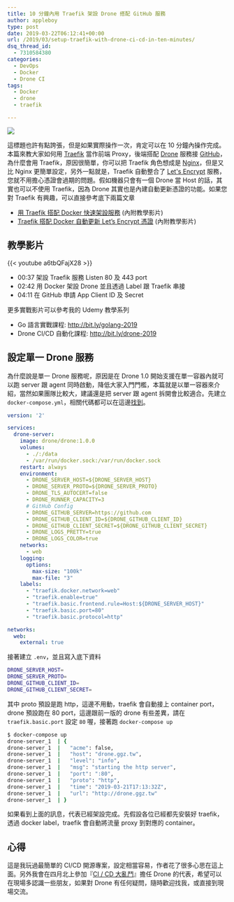 ```yaml
---
title: 10 分鐘內用 Traefik 架設 Drone 搭配 GitHub 服務
author: appleboy
type: post
date: 2019-03-22T06:12:41+00:00
url: /2019/03/setup-traefik-with-drone-ci-cd-in-ten-minutes/
dsq_thread_id:
  - 7310584380
categories:
  - DevOps
  - Docker
  - Drone CI
tags:
  - Docker
  - drone
  - traefik

---
```

[![][1]][1]

這標題也許有點誇張，但是如果實際操作一次，肯定可以在 10 分鐘內操作完成。本篇來教大家如何用 [Traefik][2] 當作前端 Proxy，後端搭配 [Drone][3] 服務接 [GitHub][4]，為什麼會用 Traefik，原因很簡單，你可以把 Traefik 角色想成是 [Nginx][5]，但是又比 Nginx 更簡單設定，另外一點就是，Traefik 自動整合了 [Let's Encrypt][6] 服務，您就不用擔心憑證會過期的問題。假如機器只會有一個 Drone 當 Host 的話，其實也可以不使用 Traefik，因為 Drone 其實也是內建自動更新憑證的功能。如果您對 Traefik 有興趣，可以直接參考底下兩篇文章

  * [用 Traefik 搭配 Docker 快速架設服務][7] (內附教學影片)
  * [Traefik 搭配 Docker 自動更新 Let’s Encrypt 憑證][8] (內附教學影片)

<!--more-->

## 教學影片

{{< youtube a6tbQFajX28 >}}

  * 00:37 架設 Traefik 服務 Listen 80 及 443 port
  * 02:42 用 Docker 架設 Drone 並且透過 Label 跟 Traefik 串接
  * 04:11 在 GitHub 申請 App Client ID 及 Secret

更多實戰影片可以參考我的 Udemy 教學系列

  * Go 語言實戰課程: <http://bit.ly/golang-2019> 
  * Drone CI/CD 自動化課程: <http://bit.ly/drone-2019>

## 設定單一 Drone 服務

為什麼說是單一 Drone 服務呢，原因是在 Drone 1.0 開始支援在單一容器內就可以跑 server 跟 agent 同時啟動，降低大家入門門檻，本篇就是以單一容器來介紹，當然如果團隊比較大，建議還是把 server 跟 agent 拆開會比較適合。先建立 `docker-compose.yml`，相關代碼都可以在這邊[找到][9]。

```yaml
version: '2'

services:
  drone-server:
    image: drone/drone:1.0.0
    volumes:
      - ./:/data
      - /var/run/docker.sock:/var/run/docker.sock
    restart: always
    environment:
      - DRONE_SERVER_HOST=${DRONE_SERVER_HOST}
      - DRONE_SERVER_PROTO=${DRONE_SERVER_PROTO}
      - DRONE_TLS_AUTOCERT=false
      - DRONE_RUNNER_CAPACITY=3
      # GitHub Config
      - DRONE_GITHUB_SERVER=https://github.com
      - DRONE_GITHUB_CLIENT_ID=${DRONE_GITHUB_CLIENT_ID}
      - DRONE_GITHUB_CLIENT_SECRET=${DRONE_GITHUB_CLIENT_SECRET}
      - DRONE_LOGS_PRETTY=true
      - DRONE_LOGS_COLOR=true
    networks:
      - web
    logging:
      options:
        max-size: "100k"
        max-file: "3"
    labels:
      - "traefik.docker.network=web"
      - "traefik.enable=true"
      - "traefik.basic.frontend.rule=Host:${DRONE_SERVER_HOST}"
      - "traefik.basic.port=80"
      - "traefik.basic.protocol=http"

networks:
  web:
    external: true
```

接著建立 `.env`，並且寫入底下資料

```sh
DRONE_SERVER_HOST=
DRONE_SERVER_PROTO=
DRONE_GITHUB_CLIENT_ID=
DRONE_GITHUB_CLIENT_SECRET=
```

其中 proto 預設是跑 http，這邊不用動，traefik 會自動接上 container port，drone 預設跑在 80 port，這邊跟前一版的 drone 有些差異，請在 `traefik.basic.port` 設定 `80` 喔，接著跑 `docker-compose up`

```sh
$ docker-compose up
drone-server_1  | {
drone-server_1  |   "acme": false,
drone-server_1  |   "host": "drone.ggz.tw",
drone-server_1  |   "level": "info",
drone-server_1  |   "msg": "starting the http server",
drone-server_1  |   "port": ":80",
drone-server_1  |   "proto": "http",
drone-server_1  |   "time": "2019-03-21T17:13:32Z",
drone-server_1  |   "url": "http://drone.ggz.tw"
drone-server_1  | }
```

如果看到上面的訊息，代表已經架設完成。先假設各位已經都先安裝好 traefik，透過 docker label，traefik 會自動將流量 proxy 到對應的 container。

## 心得

這是我玩過最簡單的 CI/CD 開源專案，設定相當容易，作者花了很多心思在這上面。另外我會在四月北上參加『[CI / CD 大亂鬥][10]』擔任 Drone 的代表，希望可以在現場多認識一些朋友，如果對 Drone 有任何疑問，隨時歡迎找我，或直接到現場交流。

 [1]: https://lh3.googleusercontent.com/HIVQn1cNncIZ8EdJ7P-Nc9ohmuoSgGfnhB0Nfjl3fxsSoZ_RUBrz0yPB73EQy2Plc5NB1919QKsU7gwioFV0A9f-kD46qFovSkeJBO64iKPnTxZ860YGjdhRDMxseJ67OjSVSsEoskY=w2400
 [2]: https://traefik.io/
 [3]: https://github.com/drone/drone
 [4]: https://github.com
 [5]: https://www.nginx.com/
 [6]: https://letsencrypt.org/
 [7]: https://blog.wu-boy.com/2019/01/deploy-service-using-traefik-and-docker/
 [8]: https://blog.wu-boy.com/2019/01/traefik-docker-and-lets-encrypt/
 [9]: https://github.com/go-training/drone-tutorial
 [10]: https://battle.devopstw.club/
